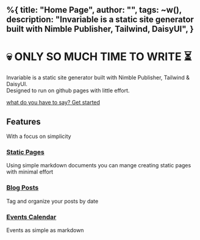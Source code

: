 %{
  title: "Home Page",
  author: "",
  tags: ~w(),
  description: "Invariable is a static site generator built with Nimble Publisher, Tailwind, DaisyUI",
}
---
<div>
<div class="relative isolate overflow-hidden h-screen">
<div class="absolute inset-0 -z-10 object-top object-cover opacity-[.04] h-[200%] w-[200%]  bg-base bg-[url('/assets/images/repeat.jpg')] bg-[length:200px] ">
</div>
<div class="mx-auto max-w-4xl flex flex-col h-full items-center justify-center">
  <h1 class="font-black text-base-content tracking-tight text-5xl mb-4">
     💀 ONLY SO MUCH TIME TO WRITE ⏳
  </h1>
  <p class="text-center text-lg leading-8 my-3 font-black">
    Invariable is a static site generator built with Nimble Publisher, Tailwind & DaisyUI.<br/>
    Designed to run on github pages with little effort.
  </p>
  <a href="https://github.com/DeadEgos/Invariable" class="btn btn-lg btn-primary text-center leading-8 mt-8 shadow font-black">
    what do you have to say? Get started
  </a>
</div>
</div>

  <div class="mx-auto max-w-7xl px-6 lg:px-8 text-center pt-20">
    <div class="mx-auto max-w-2xl text-center">
      <h2 class="text-3xl font-bold tracking-tight sm:text-4xl">Features</h2>
      <p class="mt-2 text-lg leading-">With a focus on simplicity</p>
    </div>
    <div class="mx-auto mt-16 grid max-w-2xl grid-cols-1 gap-x-8 gap-y-20 lg:mx-0 lg:max-w-none lg:grid-cols-3">
      <div class="">
        <h3 class="mt-3 text-lg font-semibold leading-6">
          <a href="#">
            <span class="absolute inset-0"></span>
            Static Pages
          </a>
        </h3>
        <p class="mt-5 line-clamp-3 text-sm leading-6">Using simple markdown documents you can mange creating static pages with minimal effort</p>
      </div>
      <div class="">
        <h3 class="mt-3 text-lg font-semibold leading-6">
          <a href="#">
            <span class="absolute inset-0"></span>
            Blog Posts
          </a>
        </h3>
        <p class="mt-5 line-clamp-3 text-sm leading-6">Tag and organize your posts by date</p>
      </div>
      <div class="">
        <h3 class="mt-3 text-lg font-semibold leading-6">
          <a href="#">
            <span class="absolute inset-0"></span>
            Events Calendar
          </a>
        </h3>
        <p class="mt-5 line-clamp-3 text-sm leading-6">Events as simple as markdown</p>
      </div>
    </div>
  </div>
</div>